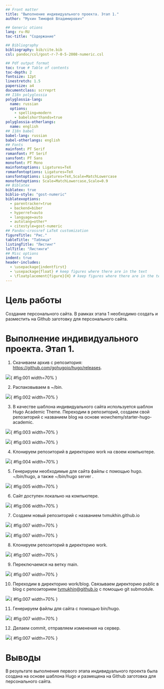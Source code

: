 ```yaml
---
## Front matter
title: "Выполнение индивидуального проекта. Этап 1."
author: "Мухин Тимофей Владимирович"

## Generic otions
lang: ru-RU
toc-title: "Содержание"

## Bibliography
bibliography: bib/cite.bib
csl: pandoc/csl/gost-r-7-0-5-2008-numeric.csl

## Pdf output format
toc: true # Table of contents
toc-depth: 2
fontsize: 12pt
linestretch: 1.5
papersize: a4
documentclass: scrreprt
## I18n polyglossia
polyglossia-lang:
  name: russian
  options:
	- spelling=modern
	- babelshorthands=true
polyglossia-otherlangs:
  name: english
## I18n babel
babel-lang: russian
babel-otherlangs: english
## Fonts
mainfont: PT Serif
romanfont: PT Serif
sansfont: PT Sans
monofont: PT Mono
mainfontoptions: Ligatures=TeX
romanfontoptions: Ligatures=TeX
sansfontoptions: Ligatures=TeX,Scale=MatchLowercase
monofontoptions: Scale=MatchLowercase,Scale=0.9
## Biblatex
biblatex: true
biblio-style: "gost-numeric"
biblatexoptions:
  - parentracker=true
  - backend=biber
  - hyperref=auto
  - language=auto
  - autolang=other*
  - citestyle=gost-numeric
## Pandoc-crossref LaTeX customization
figureTitle: "Рис."
tableTitle: "Таблица"
listingTitle: "Листинг"
lolTitle: "Листинги"
## Misc options
indent: true
header-includes:
  - \usepackage{indentfirst}
  - \usepackage{float} # keep figures where there are in the text
  - \floatplacement{figure}{H} # keep figures where there are in the text
---
```


# Цель работы
Создание персонального сайта. 
В рамках этапа 1 необходимо создать и разместить на Github заготовку для персонального сайта.


# Выполнение индивидуального проекта. Этап 1.

1. Скачиваем архив с репозитория: https://github.com/gohugoio/hugo/releases.

![](image/1.png){ #fig:001 width=70% }



2. Распаковываем в ~/bin.

![](image/23.png){ #fig:002 width=70% }



3. В качестве шаблона индивидуального сайта используется шаблон Hugo Academic Theme. Переходим в репозиторий, создаем свой репозиторий с названием blog на основе wowchemy/starter-hugo-academic.

![](image/3.png){ #fig:003 width=70% }

![](image/5.png){ #fig:003 width=70% }


4.  Клонируем репозиторий в директорию work на своем компьютере. 

![](image/4.png){ #fig:004 width=70% }


5. Генерируем необходимые для сайта файлы с помощью hugo.  ~/bin/hugo, а также ~/bin/hugo server .

![](image/7.png){ #fig:005 width=70% }


6. Сайт доступен локально на компьютере.

![](image/9.png){ #fig:006 width=70% }


7. Создаем новый репозиторий с названием tvmukhin.github.io

![](image/10.png){ #fig:007 width=70% }

![](image/11.png){ #fig:007 width=70% }


8. Клонируем репозиторий в директорию work.

![](image/12.png){ #fig:007 width=70% }


9. Переключаемся на ветку main.

![](image/13.png){ #fig:007 width=70% }


10. Переходим в директорию work/blog. Связываем директорию public в blog с репозиторием tvmukhin@github.io с помощью git submodule.

![](image/20.png){ #fig:007 width=70% }


11. Генерируем файлы для сайта с помощью bin/hugo.

![](image/21.png){ #fig:007 width=70% }


12. Делаем commit, отправляем изменения на сервер.

![](image/22.png){ #fig:007 width=70% }

# Выводы

В результате выполнения первого этапа индивидуального проекта была создана на основе шаблона Hugo и размещена на Github заготовка для персонального сайта. 

